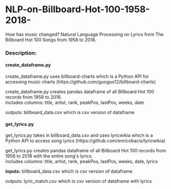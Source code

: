 # NLP-on-Billboard-Hot-100-1958-2018-
How has music changed? Natural Language Processing on Lyrics from The Billboard Hot 100 Songs from 1958 to 2018.

<h3>Description:</h3>
<h4>create_dataframe.py</h4>
<p>create_dataframe.py uses billboard-charts which is a Python API for accessing music charts (https://github.com/guoguo12/billboard-charts)</p>
<p>create_dataframe.py creates pandas dataframe of all Billboard Hot 100 records from 1958 to 2018.
  <br/>includes columns: title, artist, rank, peakPos, lastPos, weeks, date</p>
<p>outputs: billboard_data.csv which is csv version of dataframe</p>

<h4>get_lyrics.py</h4>
<p>get_lyrics.py takes in billboard_data.csv and uses lyricwikia which is a Python API to access song lyrics (https://github.com/enricobacis/lyricwikia)</p>
<p>get_lyrics.py creates pandas dataframe of all Billboard Hot 100 records from 1958 to 2018 with the entire song's lyrics.
  <br/>includes columns: title, artist, rank, peakPos, lastPos, weeks, date, lyrics</p>
<p><b>inputs:</b> billboard_data.csv which is csv version of dataframe</p>
<p>outputs: lyric_match.csv which is csv version of dataframe with lyrics</p>
